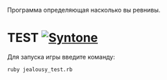 Программа определяющая насколько вы ревнивы.

# TEST [![Syntone](https://syntone.ru/psytesty/revnivy-li-vy-test-dlya-zhenshhin.svg)](https://syntone.ru/psytesty/revnivy-li-vy-test-dlya-zhenshhin)

Для запуска игры введите команду:
```
ruby jealousy_test.rb
```
